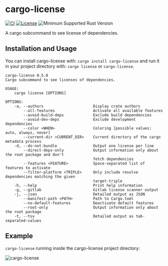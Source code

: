 # cargo-license

[![CI](https://github.com/onur/cargo-license/workflows/CI/badge.svg)](https://github.com/onur/cargo-license/actions?workflow=CI)
[![License](https://img.shields.io/badge/license-MIT-blue.svg)](https://raw.githubusercontent.com/onur/cargo-license/master/LICENSE)
![Minimum Supported Rust Version](https://img.shields.io/badge/rustc-1.86-red)

A cargo subcommand to see license of dependencies.

## Installation and Usage

You can install cargo-license with: `cargo install cargo-license` and
run it in your project directory with: `cargo license` or `cargo-license`.

```
cargo-license 0.5.0
Cargo subcommand to see licenses of dependencies.

USAGE:
    cargo license [OPTIONS]

OPTIONS:
    -a, --authors                      Display crate authors
        --all-features                 Activate all available features
        --avoid-build-deps             Exclude build dependencies
        --avoid-dev-deps               Exclude development dependencies
        --color <WHEN>                 Coloring [possible values: auto, always, never]
        --current-dir <CURRENT_DIR>    Current directory of the cargo metadata process
    -d, --do-not-bundle                Output one license per line
        --direct-deps-only             Output information only about the root package and don't
                                       fetch dependencies
        --features <FEATURE>           Space-separated list of features to activate
        --filter-platform <TRIPLE>     Only include resolve dependencies matching the given
                                       target-triple
    -h, --help                         Print help information
    -g, --gitlab                       Gitlab license scanner output
    -j, --json                         Detailed output as JSON
        --manifest-path <PATH>         Path to Cargo.toml
        --no-default-features          Deactivate default features
        --root-only                    Output information only about the root package
    -t, --tsv                          Detailed output as tab-separated-values
```

## Example

`cargo-license` running inside the cargo-license project directory:

![cargo-license](https://i.imgur.com/9KARkwP.png)
